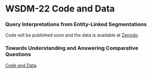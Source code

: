 # WSDM-22 Code and Data

### Query Interpretations from Entity-Linked Segmentations
Code will be published soon and the data is available at [Zenodo](https://doi.org/10.5281/zenodo.5820673).

### Towards Understanding and Answering Comparative Questions
[Code and Data](https://github.com/webis-de/wsdm22-towards-understanding-and-answering-comparative-questions).
